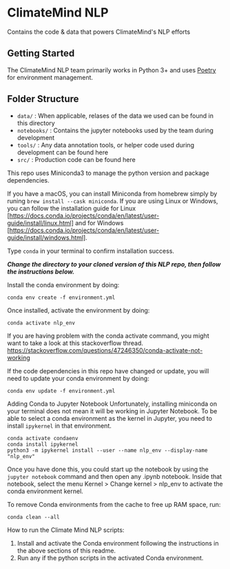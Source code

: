 # ClimateMind NLP

Contains the code & data that powers ClimateMind's NLP efforts

## Getting Started

The ClimateMind NLP team primarily works in Python 3+ and uses [Poetry](https://python-poetry.org/) for environment management. 


## Folder Structure 
- `data/` : When applicable, relases of the data we used can be found in this directory
- `notebooks/` : Contains the jupyter notebooks used by the team during development
- `tools/` : Any data annotation tools, or helper code used during development can be found here
- `src/` : Production code can be found here


This repo uses Miniconda3 to manage the python version and package dependencies.

If you have a macOS, you can install Miniconda from homebrew simply by runing `brew install --cask miniconda`.
If you are using Linux or Windows, you can follow the installation guide for Linux [https://docs.conda.io/projects/conda/en/latest/user-guide/install/linux.html] and for Windows [https://docs.conda.io/projects/conda/en/latest/user-guide/install/windows.html].

Type `conda` in your terminal to confirm installation success.

***Change the directory to your cloned version of this NLP repo, then follow the instructions below.***

Install the conda environment by doing:
```
conda env create -f environment.yml
```

Once installed, activate the environment by doing:
```
conda activate nlp_env
```

If you are having problem with the conda activate command, you might want to take a look at this stackoverflow thread.
https://stackoverflow.com/questions/47246350/conda-activate-not-working

If the code dependencies in this repo have changed or update, you will need to update your conda environment by doing:
```
conda env update -f environment.yml
``` 


Adding Conda to Jupyter Notebook
Unfortunately, installing miniconda on your terminal does not mean it will be working in Jupyter Notebook.
To be able to select a conda environment as the kernel in Jupyter, you need to install `ipykernel` in that environment.

```
conda activate condaenv
conda install ipykernel
python3 -m ipykernel install --user --name nlp_env --display-name "nlp_env"
```

Once you have done this, you could start up the notebook by using the `jupyter notebook` command and then open any .ipynb notebook. 
Inside that notebook, select the menu Kernel > Change kernel > nlp_env to activate the conda environment kernel.



To remove Conda environments from the cache to free up RAM space, run:
```
conda clean --all
```

How to run the Climate Mind NLP scripts:
1. Install and activate the Conda environment following the instructions in the above sections of this readme.
2. Run any if the python scripts in the activated Conda environment.

